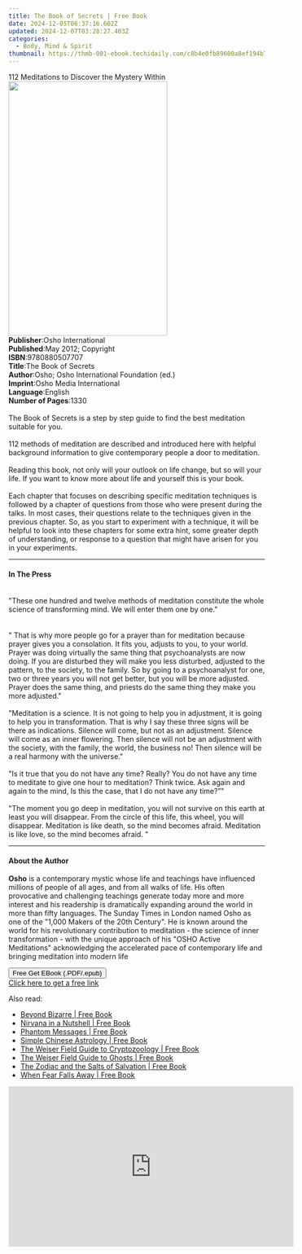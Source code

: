 ```yaml
---
title: The Book of Secrets | Free Book
date: 2024-12-05T06:37:16.602Z
updated: 2024-12-07T03:28:27.403Z
categories:
  - Body, Mind & Spirit
thumbnail: https://thmb-001-ebook.techidaily.com/c8b4e0fb89600a8ef194b73aa326a4a7406b3e5e44ac22ab417eedb447491e98.jpg
---
```

<main id="book-container">
  <div class="flex flex-col">
    <div class="book-brief flex-1 py-6 px-4 sm:p-6 md:py-10 md:px-8">
      <!-- brief-->
      <div class="book-brief-main">
        112 Meditations to Discover the Mystery Within
      </div>
    </div>
    <div
      class="book-meta-info flex-1 grid gap-4 col-start-1 col-end-3 row-start-1 sm:mb-6 sm:grid-cols-4 lg:gap-6 lg:col-start-2 lg:row-end-6 lg:row-span-6 lg:mb-0"
    >
      <div
        class="book-meta-info-left place-content-center mt-4 p-4 text-sm leading-6 col-start-2 col-span-2 dark:text-slate-400"
      >
        <img
          class="w-full h-500 object-cover rounded-lg sm:h-255 sm:col-span-2 lg:col-span-full"
          src="https://img-001-ebook.techidaily.com/9dd8edde19435eafdd1449f91843e3d54d9e9715a71da0409723f151e19d5eba.jpg"
          alt=""
          width="312"
          height="500"
        />
      </div>
      <div
        class="book-meta-info-right mt-2 col-start-1 row-start-2 col-span-3 self-center"
      >
        <!-- meta data  -->
        <div class="flex flex-col px-4 md:px-8">
          <div class="flex-1">
            <strong>Publisher</strong>:<span class="px-2"
              >Osho International</span
            >
          </div>
          <div class="flex-1">
            <strong>Published</strong>:<span class="px-2"
              >May 2012; Copyright</span
            >
          </div>
          <div class="flex-1">
            <strong>ISBN</strong>:<span class="px-2">9780880507707</span>
          </div>
          <div class="flex-1">
            <strong>Title</strong>:<span class="px-2">The Book of Secrets</span>
          </div>
          <div class="flex-1">
            <strong>Author</strong>:<span class="px-2"
              >Osho; Osho International Foundation (ed.)</span
            >
          </div>
          <div class="flex-1">
            <strong>Imprint</strong>:<span class="px-2"
              >Osho Media International</span
            >
          </div>
          <div class="flex-1">
            <strong>Language</strong>:<span class="px-2">English</span>
          </div>
          <div class="flex-1">
            <strong>Number of Pages</strong>:<span class="px-2">1330</span>
          </div>
        </div>
      </div>
    </div>
    <div class="book-description flex-1 py-6 px-4 sm:p-6 md:py-10 md:px-8">
      <div class="book-description-main">
        <div accordion-content="" id="description">
          <br />The Book of Secrets is a step by step guide to find the best
          meditation suitable for you.<br /><br />112 methods of meditation are
          described and introduced here with helpful background information to
          give contemporary people a door to meditation.<br /><br />Reading this
          book, not only will your outlook on life change, but so will your
          life. If you want to know more about life and yourself this is your
          book.<br /><br />Each chapter that focuses on describing specific
          meditation techniques is followed by a chapter of questions from those
          who were present during the talks. In most cases, their questions
          relate to the techniques given in the previous chapter. So, as you
          start to experiment with a technique, it will be helpful to look into
          these chapters for some extra hint, some greater depth of
          understanding, or response to a question that might have arisen for
          you in your experiments.
        </div>
        <div class="accordion-fader"></div>
      </div>
    </div>
    <div class="book-excerpts flex-1 py-6 px-4 sm:p-6 md:py-10 md:px-8">
      <!-- excerpts-->
      <div class="book-excerpts-main">
        <hr />
        <h4 class="placeholder placeholder-heading">
          <span>In The Press</span>
        </h4>
        <p>
          <br />"These one hundred and twelve methods of meditation constitute
          the whole science of transforming mind. We will enter them one by
          one."<br /><br /><br />" That is why more people go for a prayer than
          for meditation because prayer gives you a consolation. It fits you,
          adjusts to you, to your world. Prayer was doing virtually the same
          thing that psychoanalysts are now doing. If you are disturbed they
          will make you less disturbed, adjusted to the pattern, to the society,
          to the family. So by going to a psychoanalyst for one, two or three
          years you will not get better, but you will be more adjusted. Prayer
          does the same thing, and priests do the same thing they make you more
          adjusted."<br /><br />"Meditation is a science. It is not going to
          help you in adjustment, it is going to help you in transformation.
          That is why I say these three signs will be there as indications.
          Silence will come, but not as an adjustment. Silence will come as an
          inner flowering. Then silence will not be an adjustment with the
          society, with the family, the world, the business no! Then silence
          will be a real harmony with the universe."<br /><br />"Is it true that
          you do not have any time? Really? You do not have any time to meditate
          to give one hour to meditation? Think twice. Ask again and again to
          the mind, Is this the case, that I do not have any time?”"<br /><br />"The
          moment you go deep in meditation, you will not survive on this earth
          at least you will disappear. From the circle of this life, this wheel,
          you will disappear. Meditation is like death, so the mind becomes
          afraid. Meditation is like love, so the mind becomes afraid. "
        </p>
      </div>
    </div>
    <div class="book-about-author flex-1 py-6 px-4 sm:p-6 md:py-10 md:px-8">
      <!-- about author-->
      <div class="book-main-author-main">
        <hr />
        <h4 class="placeholder placeholder-heading">
          <span>About the Author</span>
        </h4>
        <p>
          <b>Osho</b> is a contemporary mystic whose life and teachings have
          influenced millions of people of all ages, and from all walks of life.
          His often provocative and challenging teachings generate today more
          and more interest and his readership is dramatically expanding around
          the world in more than fifty languages. The Sunday Times in London
          named Osho as one of the "1,000 Makers of the 20th Century". He is
          known around the world for his revolutionary contribution to
          meditation - the science of inner transformation - with the unique
          approach of his "OSHO Active Meditations" acknowledging the
          accelerated pace of contemporary life and bringing meditation into
          modern life
        </p>
      </div>
    </div>
    <div class="book-free-get flex-1 py-6 px-4 sm:p-6 md:py-10 md:px-8">
      <button
        id="btn-free-get"
        class="bg-blue-500 hover:bg-blue-700 text-white font-bold py-2 px-4 rounded"
      >
        Free Get EBook (.PDF/.epub)
      </button>
      <div id="countdown-display" class="px-2 text-lg mt-2"></div>
      <a
        id="free-link"
        class="hidden bg-blue-500 hover:bg-blue-700 text-white font-bold py-2 px-4 rounded"
        href="https://www.ebooks.com/en-us/book/96476461/the-book-of-secrets/osho/"
        target="_blank"
        >Click here to get a free link</a
      >
    </div>
    <script>
      let countdownTime = 0;
      let countdownInterval = null;
      document
        .getElementById('btn-free-get')
        .addEventListener('click', startCountdown);
      function startCountdown() {
        countdownTime = new Date().getTime() + 60000 * 3;
        countdownInterval = setInterval(updateCountdown, 1000);
        document.getElementById('btn-free-get').disabled = true;
        document
          .getElementById('btn-free-get')
          .classList.add('bg-gray-500', 'cursor-not-allowed');
      }
      function updateCountdown() {
        let currentTime = new Date().getTime();
        let timeLeft = countdownTime - currentTime;
        let secondsLeft = Math.floor(timeLeft / 1000);
        document.getElementById('countdown-display').innerHTML =
          `Remaining time: ${secondsLeft} seconds.`;
        if (secondsLeft <= 0) {
          clearInterval(countdownInterval);
          document.getElementById('btn-free-get').classList.add('hidden');
          document.getElementById('free-link').classList.remove('hidden');
          document.getElementById('countdown-display').innerHTML = '';
        }
      }
    </script>
  </div>
</main>

<ins class="adsbygoogle"
      style="display:block"
      data-ad-client="ca-pub-7571918770474297"
      data-ad-slot="8358498916"
      data-ad-format="auto"
      data-full-width-responsive="true"></ins>
    

<span class="atpl-alsoreadstyle">Also read:</span>
<div><ul>
<li><a href="https://novels-ebooks.techidaily.com/210002084-9781609252731-beyond-bizarre/"><u>Beyond Bizarre | Free Book</u></a></li>
<li><a href="https://novels-ebooks.techidaily.com/210002088-9781609252212-nirvana-in-a-nutshell/"><u>Nirvana in a Nutshell | Free Book</u></a></li>
<li><a href="https://novels-ebooks.techidaily.com/210002086-9781633411067-phantom-messages/"><u>Phantom Messages | Free Book</u></a></li>
<li><a href="https://novels-ebooks.techidaily.com/210002096-9781609251147-simple-chinese-astrology/"><u>Simple Chinese Astrology | Free Book</u></a></li>
<li><a href="https://novels-ebooks.techidaily.com/210002105-9781609250836-the-weiser-field-guide-to-cryptozoology/"><u>The Weiser Field Guide to Cryptozoology | Free Book</u></a></li>
<li><a href="https://novels-ebooks.techidaily.com/210002094-9781609250843-the-weiser-field-guide-to-ghosts/"><u>The Weiser Field Guide to Ghosts | Free Book</u></a></li>
<li><a href="https://novels-ebooks.techidaily.com/210002091-9781609257910-the-zodiac-and-the-salts-of-salvation/"><u>The Zodiac and the Salts of Salvation | Free Book</u></a></li>
<li><a href="https://novels-ebooks.techidaily.com/210002103-9781609250003-when-fear-falls-away/"><u>When Fear Falls Away | Free Book</u></a></li>
</ul></div>

<!-- affiliate ads begin -->
<iframe width="560" height="315" src="https://www.youtube.com/embed/oP8grXxuy2o?si=uIRNhTYbecTcaC7J" title="YouTube video player" frameborder="0" allow="accelerometer; autoplay; clipboard-write; encrypted-media; gyroscope; picture-in-picture; web-share" referrerpolicy="strict-origin-when-cross-origin" allowfullscreen></iframe>
<!-- affiliate ads end -->

